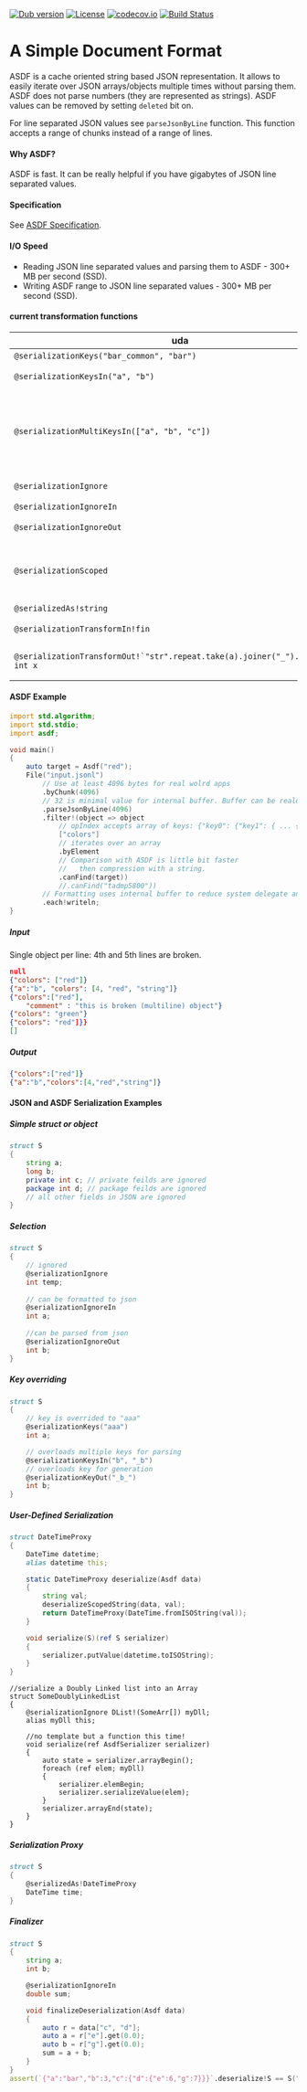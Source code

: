 [![Dub version](https://img.shields.io/dub/v/asdf.svg)](http://code.dlang.org/packages/asdf)
[![License](https://img.shields.io/dub/l/asdf.svg)](http://code.dlang.org/packages/asdf)
[![codecov.io](https://codecov.io/github/tamediadigital/asdf/coverage.svg?branch=master)](https://codecov.io/github/tamediadigital/asdf?branch=master)
[![Build Status](https://travis-ci.org/tamediadigital/asdf.svg?branch=master)](https://travis-ci.org/tamediadigital/asdf)

# A Simple Document Format

ASDF is a cache oriented string based JSON representation.
It allows to easily iterate over JSON arrays/objects multiple times without parsing them.
ASDF does not parse numbers (they are represented as strings).
ASDF values can be removed by setting `deleted` bit on.

For line separated JSON values see `parseJsonByLine` function.
This function accepts a range of chunks instead of a range of lines.

#### Why ASDF?

ASDF is fast. It can be really helpful if you have gigabytes of JSON line separated values.

#### Specification

See [ASDF Specification](https://github.com/tamediadigital/asdf/blob/master/SPECIFICATION.md).

#### I/O Speed

 - Reading JSON line separated values and parsing them to ASDF - 300+ MB per second (SSD).
 - Writing ASDF range to JSON line separated values - 300+ MB per second (SSD).

#### current transformation functions

| uda | function |
| ------------- |:-------------:|
| `@serializationKeys("bar_common", "bar")` | tries to read the data 
| `@serializationKeysIn("a", "b")` | tries to read the data from `b`, then `b` |
| `@serializationMultiKeysIn(["a", "b", "c"])`  | tries to get the data from a sub object. this has not optimal performance yet if you are using more than 1 serializationMultiKeysIn in an object |
| `@serializationIgnore` | ignore this property completely |
| `@serializationIgnoreIn` | don't read this property |
| `@serializationIgnoreOut` | don't write this property |
| `@serializationScoped` | Dangerous! non allocating strings. this means data can vanish if the underlying buffer is removed.  |
| `@serializedAs!string` | call to!string |
| `@serializationTransformIn!fin` | call function `fin` to transform the data |
| ```@serializationTransformOut!`"str".repeat.take(a).joiner("_").to!string` int x```  | run function on serialization, different notation |


#### ASDF Example

```D
import std.algorithm;
import std.stdio;
import asdf;

void main()
{
	auto target = Asdf("red");
	File("input.jsonl")
		// Use at least 4096 bytes for real wolrd apps
		.byChunk(4096)
		// 32 is minimal value for internal buffer. Buffer can be realocated to get more memory.
		.parseJsonByLine(4096)
		.filter!(object => object
			// opIndex accepts array of keys: {"key0": {"key1": { ... {"keyN-1": <value>}... }}}
			["colors"]
			// iterates over an array
			.byElement
			// Comparison with ASDF is little bit faster
			//   then compression with a string.
			.canFind(target))
			//.canFind("tadmp5800"))
		// Formatting uses internal buffer to reduce system delegate and system function calls
		.each!writeln;
}
```

##### Input

Single object per line: 4th and 5th lines are broken.

```json
null
{"colors": ["red"]}
{"a":"b", "colors": [4, "red", "string"]}
{"colors":["red"],
	"comment" : "this is broken (multiline) object"}
{"colors": "green"}
{"colors": "red"]}}
[]
```

##### Output

```json
{"colors":["red"]}
{"a":"b","colors":[4,"red","string"]}
```


#### JSON and ASDF Serialization Examples

##### Simple struct or object
```d
struct S
{
	string a;
	long b;
	private int c; // private feilds are ignored
	package int d; // package feilds are ignored
	// all other fields in JSON are ignored
}
```

##### Selection
```d
struct S
{
	// ignored
	@serializationIgnore
	int temp;
	
	// can be formatted to json
	@serializationIgnoreIn
	int a;
	
	//can be parsed from json
	@serializationIgnoreOut
	int b;
}
```

##### Key overriding
```d
struct S
{
	// key is overrided to "aaa"
	@serializationKeys("aaa")
	int a;

	// overloads multiple keys for parsing
	@serializationKeysIn("b", "_b")
	// overloads key for generation
	@serializationKeyOut("_b_")
	int b;
}
```

##### User-Defined Serialization
```d
struct DateTimeProxy
{
	DateTime datetime;
	alias datetime this;

	static DateTimeProxy deserialize(Asdf data)
	{
		string val;
		deserializeScopedString(data, val);
		return DateTimeProxy(DateTime.fromISOString(val));
	}

	void serialize(S)(ref S serializer)
	{
		serializer.putValue(datetime.toISOString);
	}
}
```

```
//serialize a Doubly Linked list into an Array
struct SomeDoublyLinkedList
{
	@serializationIgnore DList!(SomeArr[]) myDll;
	alias myDll this;

	//no template but a function this time!
	void serialize(ref AsdfSerializer serializer)
    {
        auto state = serializer.arrayBegin();
        foreach (ref elem; myDll)
        {
            serializer.elemBegin;
            serializer.serializeValue(elem);
        }
        serializer.arrayEnd(state);
    }   
}
```

##### Serialization Proxy
```d
struct S
{
	@serializedAs!DateTimeProxy
	DateTime time;
}
```


##### Finalizer
```d
struct S
{
	string a;
	int b;

	@serializationIgnoreIn
	double sum;

	void finalizeDeserialization(Asdf data)
	{
		auto r = data["c", "d"];
		auto a = r["e"].get(0.0);
		auto b = r["g"].get(0.0);
		sum = a + b;
	}
}
assert(`{"a":"bar","b":3,"c":{"d":{"e":6,"g":7}}}`.deserialize!S == S("bar", 3, 13));
```
